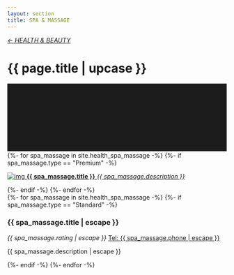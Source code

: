 ```yaml
---
layout: section
title: SPA & MASSAGE
---
```

<div class="content-section">
    <em class="left-text"><a href="health.html">&larr; HEALTH &amp; BEAUTY</a></em>
    <h1 class="left-text" id="wide-health">{{ page.title | upcase }}</h1>
    <svg xmlns="http://www.w3.org/2000/svg" viewBox="0 0 650 200">
		<rect width="650" height="200" style="fill:#1c1c1c"/>
	</svg>
</div>


<div class="content">
<div class="decoration"></div>
{%- for spa_massage in site.health_spa_massage -%}
	{%- if spa_massage.type == "Premium" -%}
	<a href="{{ spa_massage.url | remove: '/' }}">
		<div class="container no-bottom">
			<p class="column-responsive half-bottom">
			<img src="assets/images/logo/{{ spa_massage.logo }}.jpg" alt="img">
			<strong>{{ spa_massage.title }}</strong>
			<em>{{ spa_massage.description }}</em>
			<div class="clear"></div>
			</p>
		</div>
	</a>
	<div class="decoration"></div>
	{%- endif -%}
{%- endfor -%}

</div><!-- /Premium -->

<div class="content">
	<div class="clear"></div>
	<div class="decoration"></div>
	{%- for spa_massage in site.health_spa_massage -%}
		{%- if spa_massage.type == "Standard" -%}
		<div class="container">
			<h3>{{ spa_massage.title | escape }}</h3>
			<em class="ratings">{{ spa_massage.rating | escape }}</em>
			<a class="contact-call" href="tel:{{ spa_massage.phone | escape }}">Tel: {{ spa_massage.phone | escape }}</a>
			<p class="no-bottom">
			{{ spa_massage.description | escape }}
			</p>
		</div>
		<div class="decoration"></div>
		{%- endif -%}
	{%- endfor -%}

</div><!-- /Standard -->